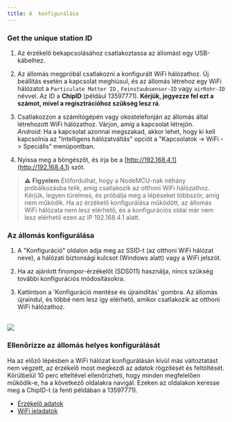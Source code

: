 ```yaml
---
title: A  konfigurálása
---
```

### Get the unique station ID
1. Az érzékelő bekapcsolásához csatlakoztassa az állomást egy USB-kábelhez.

2. Az állomás megpróbál csatlakozni a konfigurált WiFi hálózathoz. Új beállítás esetén a kapcsolat meghiúsul, és az állomás létrehoz egy WiFi hálózatot a `Particulate Matter ID` , `Feinstaubsensor-ID` vagy `airRohr-ID` névvel. Az ID a **ChipID** (például 13597771). **Kérjük, jegyezze fel ezt a számot, mivel a regisztrációhoz szükség lesz rá**.

3. Csatlakozzon a számítógépén vagy okostelefonján az állomás által létrehozott WiFi hálózathoz. Várjon, amíg a kapcsolat létrejön.<br>*Android*: Ha a kapcsolat azonnal megszakad, akkor lehet, hogy ki kell kapcsolnia az "Intelligens hálózatváltás" opciót a "Kapcsolatok -> WiFi -> Speciális" menüpontban.

4. Nyissa meg a böngészőt, és írja be a [http://192.168.4.1](http://192.168.4.1) szót.

> ⚠️ **Figyelem** Előfordulhat, hogy a NodeMCU-nak néhány próbálkozásba telik, amíg csatlakozik az otthoni WiFi hálózathoz. Kérjük, legyen türelmes, és próbálja meg a lépéseket többször, amíg nem működik. Ha az érzékelő konfigurálása működött, az állomás WiFi hálózata nem lesz elérhető, és a konfigurációs oldal már nem lesz elérhető ezen az IP 192.168.4.1 alatt.

### Az állomás konfigurálása
1. A "Konfiguráció" oldalon adja meg az SSID-t (az otthoni WiFi hálózat neve), a hálózati biztonsági kulcsot (Windows alatt) vagy a WiFi jelszót.

2. Ha az ajánlott finompor-érzékelőt (SDS011) használja, nincs szükség további konfigurációs módosításokra.

3. Kattintson a 'Konfiguráció mentése és újraindítás' gombra. Az állomás újraindul, és többé nem lesz így elérhető, amikor csatlakozik az otthoni WiFi hálózathoz.

<br>

<img src="..docsairrohr_config_initial.jpg" loading="lazy">

<br>

### Ellenőrizze az állomás helyes konfigurálását
Ha az előző lépésben a WiFi hálózat konfigurálásán kívül más változtatást nem végzett, az érzékelő most megkezdi az adatok rögzítését és feltöltését. Körülbelül 10 perc elteltével ellenőrizheti, hogy minden megfelelően működik-e, ha a következő oldalakra navigál. Ezeken az oldalakon keresse meg a ChipID-t (a fenti példában a 13597771).

 * [Érzékelő adatok](https://www.madavi.de/sensor/graph.php)
 * [WiFi jeladatok](https://www.madavi.de/sensor/signal.php)
